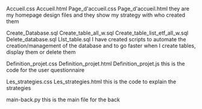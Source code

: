 Accueil.css
Accueil.html
Page_d'accueil.css
Page_d'accueil.html
they are my homepage design files and they show my strategy with who created them 

Create_Database.sql
Create_table_all_w.sql
Create_table_list_etf_all_w.sql
Delete_database.sql
LIst_table.sql
I have created scripts to automate the creation/management of the database and to go faster when I create tables, display them or delete them 

Definition_projet.css
Definition_projet.html
Definition_projet.js
this is the code for the user questionnaire 

Les_strategies.css
Les_strategies.html
this is the code to explain the strategies

main-back.py
this is the main file for the back
